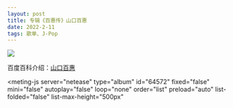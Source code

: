 ```yaml
---
layout: post
title: 专辑《百惠传》山口百惠
date: 2022-2-11
tags: 歌单、J-Pop
---
```


![](https://cdn.jsdelivr.net/gh/Robert1037/rsc/img/momoe.webp)

百度百科介绍：<a href="https://baike.baidu.com/item/%E5%B1%B1%E5%8F%A3%E7%99%BE%E6%83%A0/30018" target="_blank">山口百惠</a>


<style>
    @import url(https://cdn.jsdelivr.net/npm/aplayer/dist/APlayer.min.css);
</style>
<script src="https://cdn.jsdelivr.net/npm/aplayer/dist/APlayer.min.js"></script>
<script src="https://cdn.jsdelivr.net/npm/meting@2.0.1/dist/Meting.min.js"></script>
<meting-js 
	server="netease" 
	type="album" 
	id="64572"
	fixed="false"
	mini="false"
	autoplay="false"
	loop="none"
	order="list"
	preload="auto"
	list-folded="false"
	list-max-height="500px" 

></meting-js>